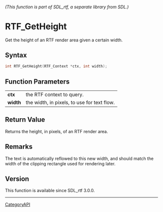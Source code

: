 ###### (This function is part of SDL_rtf, a separate library from SDL.)
# RTF_GetHeight

Get the height of an RTF render area given a certain width.

## Syntax

```c
int RTF_GetHeight(RTF_Context *ctx, int width);

```

## Function Parameters

|               |                                             |
| ------------- | ------------------------------------------- |
| **ctx**       | the RTF context to query.                   |
| **width**     | the width, in pixels, to use for text flow. |

## Return Value

Returns the height, in pixels, of an RTF render area.

## Remarks

The text is automatically reflowed to this new width, and should match the
width of the clipping rectangle used for rendering later.

## Version

This function is available since SDL_rtf 3.0.0.

----
[CategoryAPI](CategoryAPI)

